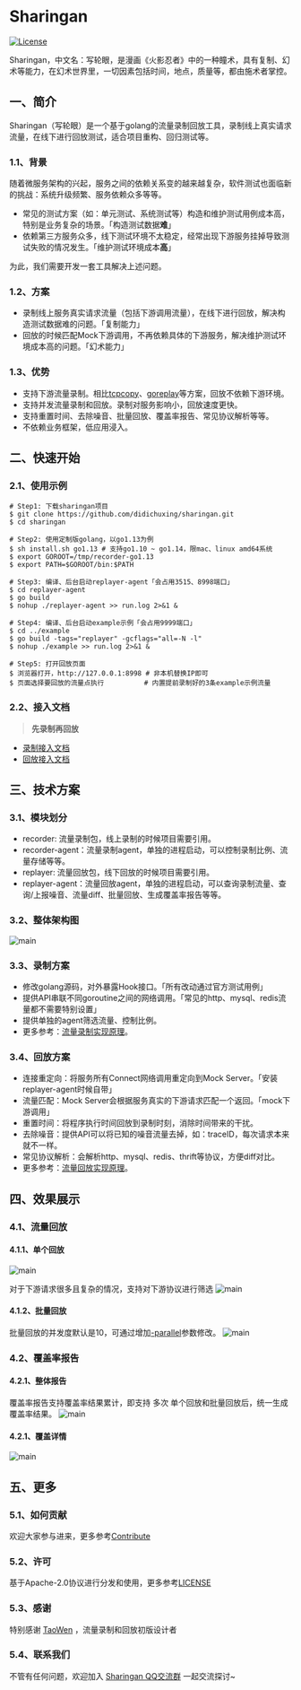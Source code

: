 # Sharingan

[![License](https://img.shields.io/badge/License-Apache%202.0-blue.svg)](https://github.com/didichuxing/sharingan/blob/master/LICENSE)

Sharingan，中文名：写轮眼，是漫画《火影忍者》中的一种瞳术，具有复制、幻术等能力，在幻术世界里，一切因素包括时间，地点，质量等，都由施术者掌控。

## 一、简介

Sharingan（写轮眼）是一个基于golang的流量录制回放工具，录制线上真实请求流量，在线下进行回放测试，适合项目重构、回归测试等。

### 1.1、背景

随着微服务架构的兴起，服务之间的依赖关系变的越来越复杂，软件测试也面临新的挑战：系统升级频繁、服务依赖众多等等。

* 常见的测试方案（如：单元测试、系统测试等）构造和维护测试用例成本高，特别是业务复杂的场景。「构造测试数据**难**」
* 依赖第三方服务众多，线下测试环境不太稳定，经常出现下游服务挂掉导致测试失败的情况发生。「维护测试环境成本**高**」

为此，我们需要开发一套工具解决上述问题。

### 1.2、方案

* 录制线上服务真实请求流量（包括下游调用流量），在线下进行回放，解决构造测试数据难的问题。「复制能力」
* 回放的时候匹配Mock下游调用，不再依赖具体的下游服务，解决维护测试环境成本高的问题。「幻术能力」

### 1.3、优势

* 支持下游流量录制。相比[tcpcopy](https://github.com/session-replay-tools/tcpcopy)、[goreplay](https://github.com/buger/goreplay)等方案，回放不依赖下游环境。
* 支持并发流量录制和回放。录制对服务影响小，回放速度更快。
* 支持重置时间、去除噪音、批量回放、覆盖率报告、常见协议解析等等。
* 不依赖业务框架，低应用浸入。

## 二、快速开始

### 2.1、使用示例

```shell
# Step1: 下载sharingan项目
$ git clone https://github.com/didichuxing/sharingan.git
$ cd sharingan

# Step2: 使用定制版golang，以go1.13为例
$ sh install.sh go1.13 # 支持go1.10 ~ go1.14，限mac、linux amd64系统
$ export GOROOT=/tmp/recorder-go1.13
$ export PATH=$GOROOT/bin:$PATH

# Step3: 编译、后台启动replayer-agent「会占用3515、8998端口」
$ cd replayer-agent
$ go build
$ nohup ./replayer-agent >> run.log 2>&1 &

# Step4: 编译、后台启动example示例「会占用9999端口」
$ cd ../example
$ go build -tags="replayer" -gcflags="all=-N -l"
$ nohup ./example >> run.log 2>&1 &

# Step5: 打开回放页面
$ 浏览器打开，http://127.0.0.1:8998 # 非本机替换IP即可
$ 页面选择要回放的流量点执行          # 内置提前录制好的3条example示例流量
```

### 2.2、接入文档

> **先录制再回放**

* [录制接入文档](./doc/recorder/README.md)
* [回放接入文档](./doc/replayer/README.md)

## 三、技术方案

### 3.1、模块划分

* recorder: 流量录制包，线上录制的时候项目需要引用。
* recorder-agent：流量录制agent，单独的进程启动，可以控制录制比例、流量存储等等。
* replayer: 流量回放包，线下回放的时候项目需要引用。
* replayer-agent：流量回放agent，单独的进程启动，可以查询录制流量、查询/上报噪音、流量diff、批量回放、生成覆盖率报告等等。

### 3.2、整体架构图

![main](./doc/images/architecture.png)

### 3.3、录制方案

* 修改golang源码，对外暴露Hook接口。「所有改动通过官方测试用例」
* 提供API串联不同goroutine之间的网络调用。「常见的http、mysql、redis流量都不需要特别设置」
* 提供单独的agent筛选流量、控制比例。
* 更多参考：[流量录制实现原理](https://github.com/didichuxing/sharingan/wiki/%E6%B5%81%E9%87%8F%E5%BD%95%E5%88%B6%E5%AE%9E%E7%8E%B0%E5%8E%9F%E7%90%86)。

### 3.4、回放方案

* 连接重定向：将服务所有Connect网络调用重定向到Mock Server。「安装replayer-agent时候自带」
* 流量匹配：Mock Server会根据服务真实的下游请求匹配一个返回。「mock下游调用」
* 重置时间：将程序执行时间回放到录制时刻，消除时间带来的干扰。
* 去除噪音：提供API可以将已知的噪音流量去掉，如：traceID，每次请求本来就不一样。
* 常见协议解析：会解析http、mysql、redis、thrift等协议，方便diff对比。
* 更多参考：[流量回放实现原理](https://github.com/didichuxing/sharingan/wiki/%E6%B5%81%E9%87%8F%E5%9B%9E%E6%94%BE%E5%AE%9E%E7%8E%B0%E5%8E%9F%E7%90%86)。

## 四、效果展示

### 4.1、流量回放

#### 4.1.1、单个回放

![main](./doc/images/replayer.png)

对于下游请求很多且复杂的情况，支持对下游协议进行筛选
![main](./doc/images/protocol.png)

#### 4.1.2、批量回放

批量回放的并发度默认是10，可通过增加[-parallel](https://github.com/didichuxing/sharingan/blob/master/replayer-agent/control.sh#L160)参数修改。
![main](./doc/images/replayer_p.png)

### 4.2、覆盖率报告

#### 4.2.1、整体报告

覆盖率报告支持覆盖率结果累计，即支持 多次 单个回放和批量回放后，统一生成覆盖率结果。
![main](./doc/images/codeCover.png)

#### 4.2.1、覆盖详情

![main](./doc/images/codeCover_detail.png)

## 五、更多

### 5.1、如何贡献

欢迎大家参与进来，更多参考[Contribute](./CONTRIBUTING.md)

### 5.2、许可

基于Apache-2.0协议进行分发和使用，更多参考[LICENSE](./LICENSE)

### 5.3、感谢

特别感谢 [TaoWen](https://github.com/taowen) ，流量录制和回放初版设计者

### 5.4、联系我们

不管有任何问题，欢迎加入 [Sharingan QQ交流群](./doc/replayer/guide/troubleshoot.md#交流群) 一起交流探讨~
